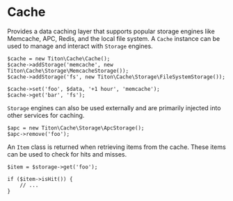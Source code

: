 # Cache #

Provides a data caching layer that supports popular storage engines like Memcache, APC, Redis,
and the local file system. A `Cache` instance can be used to manage and interact with `Storage` engines.

```hack
$cache = new Titon\Cache\Cache();
$cache->addStorage('memcache', new Titon\Cache\Storage\MemcacheStorage());
$cache->addStorage('fs', new Titon\Cache\Storage\FileSystemStorage());

$cache->set('foo', $data, '+1 hour', 'memcache');
$cache->get('bar', 'fs');
```

`Storage` engines can also be used externally and are primarily injected into other services for caching.

```hack
$apc = new Titon\Cache\Storage\ApcStorage();
$apc->remove('foo');
```

An `Item` class is returned when retrieving items from the cache. These items can be used to check for hits and misses.

```hack
$item = $storage->get('foo');

if ($item->isHit()) {
    // ...
}
```